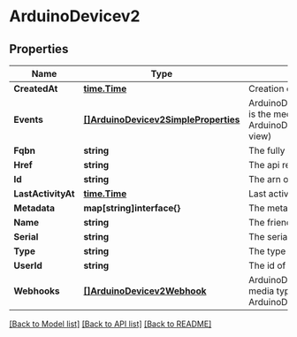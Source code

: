 # ArduinoDevicev2

## Properties

Name | Type | Description | Notes
------------ | ------------- | ------------- | -------------
**CreatedAt** | [**time.Time**](time.Time.md) | Creation date of the device | [optional] 
**Events** | [**[]ArduinoDevicev2SimpleProperties**](ArduinoDevicev2SimpleProperties.md) | ArduinoDevicev2SimplePropertiesCollection is the media type for an array of ArduinoDevicev2SimpleProperties (default view) | [optional] 
**Fqbn** | **string** | The fully qualified board name | [optional] 
**Href** | **string** | The api reference of this device | 
**Id** | **string** | The arn of the device | 
**LastActivityAt** | [**time.Time**](time.Time.md) | Last activity date | [optional] 
**Metadata** | **map[string]interface{}** | The metadata of the device | [optional] 
**Name** | **string** | The friendly name of the device | 
**Serial** | **string** | The serial uuid of the device | 
**Type** | **string** | The type of the device | 
**UserId** | **string** | The id of the user | 
**Webhooks** | [**[]ArduinoDevicev2Webhook**](ArduinoDevicev2Webhook.md) | ArduinoDevicev2WebhookCollection is the media type for an array of ArduinoDevicev2Webhook (default view) | [optional] 

[[Back to Model list]](../README.md#documentation-for-models) [[Back to API list]](../README.md#documentation-for-api-endpoints) [[Back to README]](../README.md)



